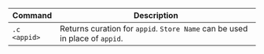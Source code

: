 | Command | Description |
| ------------- | ------------- |
| `.c <appid>` | Returns curation for `appid`. `Store Name` can be used in place of `appid`. |
